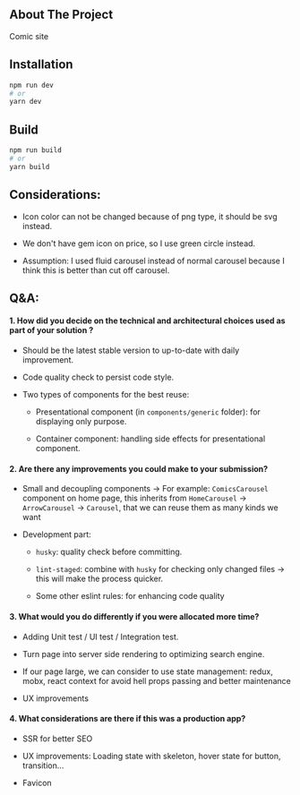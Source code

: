 ## About The Project

Comic site

## Installation
```bash
npm run dev
# or
yarn dev
```
## Build
```bash
npm run build
# or
yarn build
```

## Considerations:

- Icon color can not be changed because of png type, it should be svg instead.

- We don't have gem icon on price, so I use green circle instead.

- Assumption: I used fluid carousel instead of normal carousel because I think this is better than cut off carousel.

## Q&A:

#### 1. How did you decide on the technical and architectural choices used as part of your solution ?

- Should be the latest stable version to up-to-date with daily improvement.

- Code quality check to persist code style.

- Two types of components for the best reuse:

  - Presentational component (in `components/generic` folder): for displaying only purpose.

  - Container component: handling side effects for presentational component.

#### 2. Are there any improvements you could make to your submission?

- Small and decoupling components -> For example: `ComicsCarousel` component on home page, this inherits from `HomeCarousel` -> `ArrowCarousel` -> `Carousel`, that we can reuse them as many kinds we want

- Development part:

    - `husky`: quality check before committing.

    - `lint-staged`: combine with `husky` for checking only changed files -> this will make the process quicker.

    - Some other eslint rules: for enhancing code quality

#### 3. What would you do differently if you were allocated more time?

- Adding Unit test / UI test / Integration test.

- Turn page into server side rendering to optimizing search engine.

- If our page large, we can consider to use state management: redux, mobx, react context for avoid hell props passing and better maintenance

- UX improvements

#### 4. What considerations are there if this was a production app?

- SSR for better SEO

- UX improvements: Loading state with skeleton, hover state for button, transition...

- Favicon



